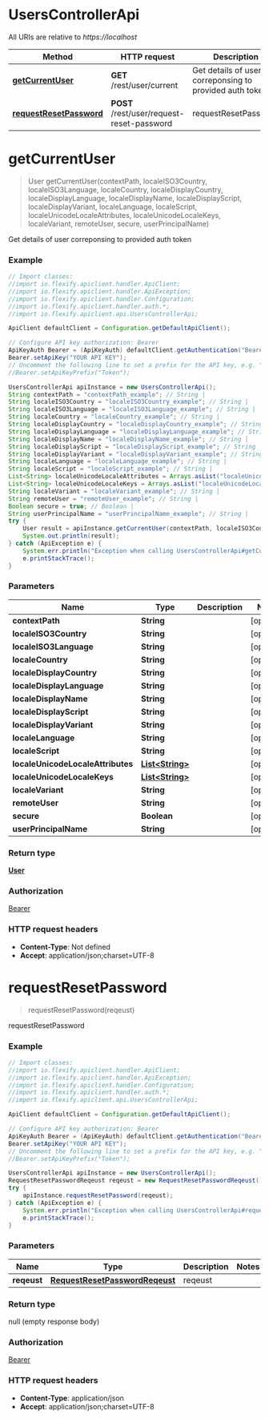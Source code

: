 # UsersControllerApi

All URIs are relative to *https://localhost*

Method | HTTP request | Description
------------- | ------------- | -------------
[**getCurrentUser**](UsersControllerApi.md#getCurrentUser) | **GET** /rest/user/current | Get details of user correponsing to provided auth token
[**requestResetPassword**](UsersControllerApi.md#requestResetPassword) | **POST** /rest/user/request-reset-password | requestResetPassword


<a name="getCurrentUser"></a>
# **getCurrentUser**
> User getCurrentUser(contextPath, localeISO3Country, localeISO3Language, localeCountry, localeDisplayCountry, localeDisplayLanguage, localeDisplayName, localeDisplayScript, localeDisplayVariant, localeLanguage, localeScript, localeUnicodeLocaleAttributes, localeUnicodeLocaleKeys, localeVariant, remoteUser, secure, userPrincipalName)

Get details of user correponsing to provided auth token

### Example
```java
// Import classes:
//import io.flexify.apiclient.handler.ApiClient;
//import io.flexify.apiclient.handler.ApiException;
//import io.flexify.apiclient.handler.Configuration;
//import io.flexify.apiclient.handler.auth.*;
//import io.flexify.apiclient.api.UsersControllerApi;

ApiClient defaultClient = Configuration.getDefaultApiClient();

// Configure API key authorization: Bearer
ApiKeyAuth Bearer = (ApiKeyAuth) defaultClient.getAuthentication("Bearer");
Bearer.setApiKey("YOUR API KEY");
// Uncomment the following line to set a prefix for the API key, e.g. "Token" (defaults to null)
//Bearer.setApiKeyPrefix("Token");

UsersControllerApi apiInstance = new UsersControllerApi();
String contextPath = "contextPath_example"; // String | 
String localeISO3Country = "localeISO3Country_example"; // String | 
String localeISO3Language = "localeISO3Language_example"; // String | 
String localeCountry = "localeCountry_example"; // String | 
String localeDisplayCountry = "localeDisplayCountry_example"; // String | 
String localeDisplayLanguage = "localeDisplayLanguage_example"; // String | 
String localeDisplayName = "localeDisplayName_example"; // String | 
String localeDisplayScript = "localeDisplayScript_example"; // String | 
String localeDisplayVariant = "localeDisplayVariant_example"; // String | 
String localeLanguage = "localeLanguage_example"; // String | 
String localeScript = "localeScript_example"; // String | 
List<String> localeUnicodeLocaleAttributes = Arrays.asList("localeUnicodeLocaleAttributes_example"); // List<String> | 
List<String> localeUnicodeLocaleKeys = Arrays.asList("localeUnicodeLocaleKeys_example"); // List<String> | 
String localeVariant = "localeVariant_example"; // String | 
String remoteUser = "remoteUser_example"; // String | 
Boolean secure = true; // Boolean | 
String userPrincipalName = "userPrincipalName_example"; // String | 
try {
    User result = apiInstance.getCurrentUser(contextPath, localeISO3Country, localeISO3Language, localeCountry, localeDisplayCountry, localeDisplayLanguage, localeDisplayName, localeDisplayScript, localeDisplayVariant, localeLanguage, localeScript, localeUnicodeLocaleAttributes, localeUnicodeLocaleKeys, localeVariant, remoteUser, secure, userPrincipalName);
    System.out.println(result);
} catch (ApiException e) {
    System.err.println("Exception when calling UsersControllerApi#getCurrentUser");
    e.printStackTrace();
}
```

### Parameters

Name | Type | Description  | Notes
------------- | ------------- | ------------- | -------------
 **contextPath** | **String**|  | [optional]
 **localeISO3Country** | **String**|  | [optional]
 **localeISO3Language** | **String**|  | [optional]
 **localeCountry** | **String**|  | [optional]
 **localeDisplayCountry** | **String**|  | [optional]
 **localeDisplayLanguage** | **String**|  | [optional]
 **localeDisplayName** | **String**|  | [optional]
 **localeDisplayScript** | **String**|  | [optional]
 **localeDisplayVariant** | **String**|  | [optional]
 **localeLanguage** | **String**|  | [optional]
 **localeScript** | **String**|  | [optional]
 **localeUnicodeLocaleAttributes** | [**List&lt;String&gt;**](String.md)|  | [optional]
 **localeUnicodeLocaleKeys** | [**List&lt;String&gt;**](String.md)|  | [optional]
 **localeVariant** | **String**|  | [optional]
 **remoteUser** | **String**|  | [optional]
 **secure** | **Boolean**|  | [optional]
 **userPrincipalName** | **String**|  | [optional]

### Return type

[**User**](User.md)

### Authorization

[Bearer](../README.md#Bearer)

### HTTP request headers

 - **Content-Type**: Not defined
 - **Accept**: application/json;charset=UTF-8

<a name="requestResetPassword"></a>
# **requestResetPassword**
> requestResetPassword(reqeust)

requestResetPassword

### Example
```java
// Import classes:
//import io.flexify.apiclient.handler.ApiClient;
//import io.flexify.apiclient.handler.ApiException;
//import io.flexify.apiclient.handler.Configuration;
//import io.flexify.apiclient.handler.auth.*;
//import io.flexify.apiclient.api.UsersControllerApi;

ApiClient defaultClient = Configuration.getDefaultApiClient();

// Configure API key authorization: Bearer
ApiKeyAuth Bearer = (ApiKeyAuth) defaultClient.getAuthentication("Bearer");
Bearer.setApiKey("YOUR API KEY");
// Uncomment the following line to set a prefix for the API key, e.g. "Token" (defaults to null)
//Bearer.setApiKeyPrefix("Token");

UsersControllerApi apiInstance = new UsersControllerApi();
RequestResetPasswordReqeust reqeust = new RequestResetPasswordReqeust(); // RequestResetPasswordReqeust | reqeust
try {
    apiInstance.requestResetPassword(reqeust);
} catch (ApiException e) {
    System.err.println("Exception when calling UsersControllerApi#requestResetPassword");
    e.printStackTrace();
}
```

### Parameters

Name | Type | Description  | Notes
------------- | ------------- | ------------- | -------------
 **reqeust** | [**RequestResetPasswordReqeust**](RequestResetPasswordReqeust.md)| reqeust |

### Return type

null (empty response body)

### Authorization

[Bearer](../README.md#Bearer)

### HTTP request headers

 - **Content-Type**: application/json
 - **Accept**: application/json;charset=UTF-8


